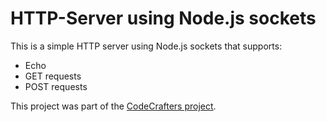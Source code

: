 # HTTP-Server using Node.js sockets

This is a simple HTTP server using Node.js sockets that supports:

- Echo
- GET requests
- POST requests

This project was part of the [CodeCrafters project](https://app.codecrafters.io/courses/http-server/introduction).
